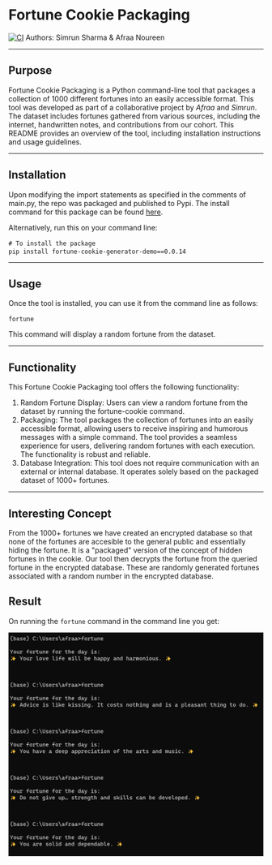 # Fortune Cookie Packaging

[![CI](https://github.com/nogibjjFortune-Cookie-Generator-Python-Package/actions/workflows/main.yml/badge.svg)](https://github.com/nogibjj/Fortune-Cookie-Generator-Python-Package/actions/workflows/main.yml)
Authors: Simrun Sharma & Afraa Noureen 

***

## Purpose

Fortune Cookie Packaging is a Python command-line tool that packages a collection of 1000 different fortunes into an easily accessible format. This tool was developed as part of a collaborative project by *Afraa* and *Simrun*. The dataset includes fortunes gathered from various sources, including the internet, handwritten notes, and contributions from our cohort. This README provides an overview of the tool, including installation instructions and usage guidelines.

***

## Installation

Upon modifying the import statements as specified in the comments of main.py, the repo was packaged and published to Pypi. The install command for this package can be found [here](https://pypi.org/project/fortune-cookie-generator-demo/0.0.14/).

Alternatively, run this on your command line:
```
# To install the package
pip install fortune-cookie-generator-demo==0.0.14
```

***

## Usage

Once the tool is installed, you can use it from the command line as follows:

```
fortune
```

This command will display a random fortune from the dataset.

***

## Functionality

This Fortune Cookie Packaging tool offers the following functionality:

1. Random Fortune Display: Users can view a random fortune from the dataset by running the fortune-cookie command.
2. Packaging: The tool packages the collection of fortunes into an easily accessible format, allowing users to receive inspiring and humorous messages with a simple command. The tool provides a seamless experience for users, delivering random fortunes with each execution. The functionality is robust and reliable.
3. Database Integration: This tool does not require communication with an external or internal database. It operates solely based on the packaged dataset of 1000+ fortunes.

***

## Interesting Concept
From the 1000+ fortunes we have created an encrypted database so that none of the fortunes are accesible to the general public and essentially hiding the fortune. It is a "packaged" version of the concept of hidden fortunes in the cookie. Our tool then decrypts the fortune from the queried fortune in the encrypted database. These are randomly generated fortunes associated with a random number in the encrypted database. 


## Result

On running the `fortune` command in the command line you get:

![Alt text](fortune.png)

